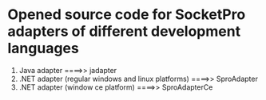 # Opened source code for SocketPro adapters of different development languages

1.	Java adapter ====>> jadapter
2. 	.NET adapter (regular windows and linux platforms) ====>> SproAdapter
3.	.NET adapter (window ce platform) ====>> SproAdapterCe